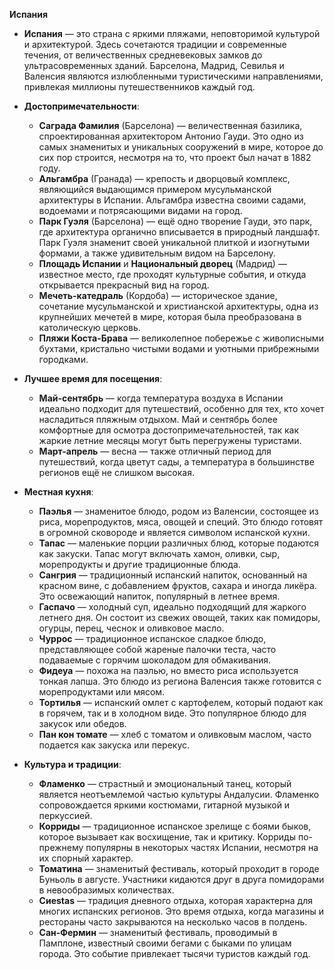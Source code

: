 **Испания**
   - **Испания** — это страна с яркими пляжами, неповторимой культурой и архитектурой. Здесь сочетаются традиции и современные течения, от величественных средневековых замков до ультрасовременных зданий. Барселона, Мадрид, Севилья и Валенсия являются излюбленными туристическими направлениями, привлекая миллионы путешественников каждый год.
   
   - **Достопримечательности**:
     - **Саграда Фамилия** (Барселона) — величественная базилика, спроектированная архитектором Антонио Гауди. Это одно из самых знаменитых и уникальных сооружений в мире, которое до сих пор строится, несмотря на то, что проект был начат в 1882 году.
     - **Альгамбра** (Гранада) — крепость и дворцовый комплекс, являющийся выдающимся примером мусульманской архитектуры в Испании. Альгамбра известна своими садами, водоемами и потрясающими видами на город.
     - **Парк Гуэля** (Барселона) — ещё одно творение Гауди, это парк, где архитектура органично вписывается в природный ландшафт. Парк Гуэля знаменит своей уникальной плиткой и изогнутыми формами, а также удивительным видом на Барселону.
     - **Площадь Испании** и **Национальный дворец** (Мадрид) — известное место, где проходят культурные события, и откуда открывается прекрасный вид на город.
     - **Мечеть-катедраль** (Кордоба) — историческое здание, сочетание мусульманской и христианской архитектуры, одна из крупнейших мечетей в мире, которая была преобразована в католическую церковь.
     - **Пляжи Коста-Брава** — великолепное побережье с живописными бухтами, кристально чистыми водами и уютными прибрежными городками.
   
   - **Лучшее время для посещения**:
     - **Май-сентябрь** — когда температура воздуха в Испании идеально подходит для путешествий, особенно для тех, кто хочет насладиться пляжным отдыхом. Май и сентябрь более комфортные для осмотра достопримечательностей, так как жаркие летние месяцы могут быть перегружены туристами.
     - **Март-апрель** — весна — также отличный период для путешествий, когда цветут сады, а температура в большинстве регионов ещё не слишком высокая.
   
   - **Местная кухня**:
     - **Паэлья** — знаменитое блюдо, родом из Валенсии, состоящее из риса, морепродуктов, мяса, овощей и специй. Это блюдо готовят в огромной сковороде и является символом испанской кухни.
     - **Тапас** — маленькие порции различных блюд, которые подаются как закуски. Тапас могут включать хамон, оливки, сыр, морепродукты и другие традиционные блюда.
     - **Сангрия** — традиционный испанский напиток, основанный на красном вине, с добавлением фруктов, сахара и иногда ликёра. Это освежающий напиток, популярный в летнее время.
     - **Гаспачо** — холодный суп, идеально подходящий для жаркого летнего дня. Он состоит из свежих овощей, таких как помидоры, огурцы, перец, чеснок и оливковое масло.
     - **Чуррос** — традиционное испанское сладкое блюдо, представляющее собой жареные палочки теста, часто подаваемые с горячим шоколадом для обмакивания.
     - **Фидеуа** — похожа на паэлью, но вместо риса используется тонкая лапша. Это блюдо из региона Валенсия также готовится с морепродуктами или мясом.
     - **Тортилья** — испанский омлет с картофелем, который подают как в горячем, так и в холодном виде. Это популярное блюдо для закусок или обедов.
     - **Пан кон томате** — хлеб с томатом и оливковым маслом, часто подается как закуска или перекус.
   
   - **Культура и традиции**:
     - **Фламенко** — страстный и эмоциональный танец, который является неотъемлемой частью культуры Андалусии. Фламенко сопровождается яркими костюмами, гитарной музыкой и перкуссией.
     - **Корриды** — традиционное испанское зрелище с боями быков, которое вызывает как восхищение, так и критику. Корриды по-прежнему популярны в некоторых частях Испании, несмотря на их спорный характер.
     - **Томатина** — знаменитый фестиваль, который проходит в городе Буньоль в августе. Участники кидаются друг в друга помидорами в невообразимых количествах.
     - **Сиestas** — традиция дневного отдыха, которая характерна для многих испанских регионов. Это время отдыха, когда магазины и рестораны часто закрываются на несколько часов в полдень.
     - **Сан-Фермин** — знаменитый фестиваль, проводимый в Памплоне, известный своими бегами с быками по улицам города. Это событие привлекает тысячи туристов каждый год.